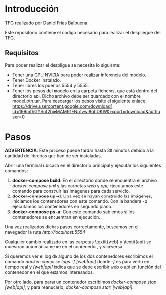 # Introducción
TFG realizado por Daniel Frías Balbuena.

Este repositorio contiene el código necesario para realizar el despliegue del TFG.

## Requisitos

Para poder realizar el despligue se necesita lo siguiente:

- Tener una GPU NVIDIA para poder realizar inferencia del modelo.
- Tener Docker instalado.
- Tener libres los puertos 5554 y 5555.
- Tener los pesos del modelo en la carpeta ficheros, que está dentro del directorio api. Dicho archivo debe ser guardado con el nombre model.pth.tar. Para descargar los pesos visite el siguiente enlace: https://drive.usercontent.google.com/download?id=199mfhGYSuf2bieMAMR1FNn1vwl8qhDKW&export=download&authuser=0

# Pasos

**ADVERTENCIA**: Este proceso puede tardar hasta 30 minutos debido a la cantidad de librerías que han de ser instaladas.

Abrir una terminal ubicada en el directorio principal y ejecutar los siguientes comandos:

1. **docker-compose build**: En el directorio donde se encuentra el archivo *docker-compose.yml* y las carpetas *web* y *api*, ejecutamos este comando para construir las imágenes para cada servicio.
2. **docker-compose up -d**: Una vez se hayan construido las imágenes, iniciamos los contenedores con este comando. Con la bandera *-d* ejecutamos los contenedores en segundo plano.	
3. **docker-compose ps -a**: Con este comando sabremos si los contenedores se encuentran en ejecución.

Una vez realizados dichos pasos correctamente, buscamos en el navegador la ruta *http://localhost:5554*

Cualquier cambio realizado en las carpetas \textit{web} y \textit{api} se muestran automáticamente en el contenedor, y viceversa.

Si queremos ver el log de alguno de los dos contenedores escribimos el comando *docker-compose logs -f [web|api]* donde *-f* es para verlo en tiempo real y *[web|api]* indica que se debe escribir web o api en función del contenedor en el que estamos interesados.

Por otro lado, para parar un contenedor escribimos *docker-compose stop [web|api]*, y para reanudarlo, *docker-compose start [web|api]*.


